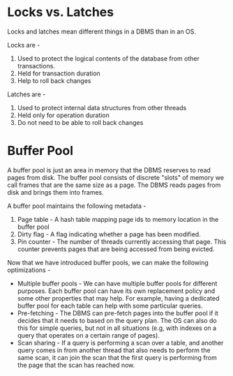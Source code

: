 # Locks vs. Latches
Locks and latches mean different things in a DBMS than in an OS.

Locks are -
1. Used to protect the logical contents of the database from other transactions.
2. Held for transaction duration
3. Help to roll back changes

Latches are -
1. Used to protect internal data structures from other threads
2. Held only for operation duration
3. Do not need to be able to roll back changes

# Buffer Pool
A buffer pool is just an area in memory that the DBMS reserves to read 
pages from disk. The buffer pool consists of discrete "slots" of memory 
we call frames that are the same size as a page. The DBMS reads pages from
disk and brings them into frames.

A buffer pool maintains the following metadata -
1. Page table - A hash table mapping page ids to memory location in the buffer pool
2. Dirty flag - A flag indicating whether a page has been modified.
3. Pin counter - The number of threads currently accessing that page. This counter prevents pages that are being accessed from being evicted.

Now that we have introduced buffer pools, we can make the following optimizations -
- Multiple buffer pools - We can have multiple buffer pools for different purposes. Each buffer pool can have its own replacement policy and some other properties that may help. For example, having a dedicated buffer pool for each table can help with some particular queries.
- Pre-fetching - The DBMS can pre-fetch pages into the buffer pool if it decides that it needs to based on the query plan. The OS can also do this for simple queries, but not in all situations (e.g, with indexes on a query that operates on a certain range of pages).
- Scan sharing - If a query is performing a scan over a table, and another query comes in from another thread that also needs to perform the same scan, it can join the scan that the first query is performing from the page that the scan has reached now.


